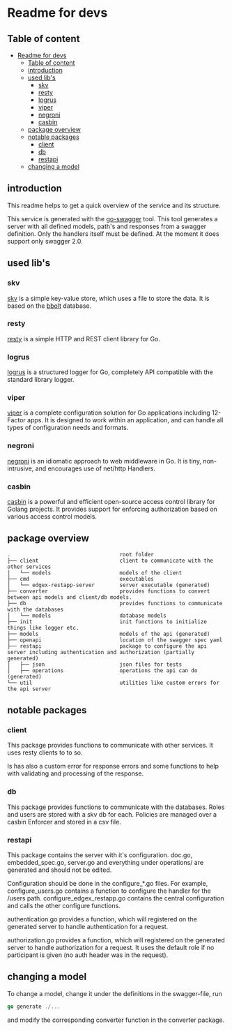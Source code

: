 # Readme for devs

## Table of content

- [Readme for devs](#readme-for-devs)
  - [Table of content](#table-of-content)
  - [introduction](#introduction)
  - [used lib's](#used-libs)
    - [skv](#skv)
    - [resty](#resty)
    - [logrus](#logrus)
    - [viper](#viper)
    - [negroni](#negroni)
    - [casbin](#casbin)
  - [package overview](#package-overview)
  - [notable packages](#notable-packages)
    - [client](#client)
    - [db](#db)
    - [restapi](#restapi)
  - [changing a model](#changing-a-model)

## introduction

This readme helps to get a quick overview of the service and its structure.

This service is generated with the [go-swagger](https://github.com/go-swagger/go-swagger) tool. This tool generates a server with all defined models, path's and responses from a swagger definition. Only the handlers itself must be defined. At the moment it does support only swagger 2.0.

## used lib's

### skv

[skv](https://github.com/Momper14/skv) is a simple key-value store, which uses a file to store the data. It is based on the [bbolt](https://github.com/etcd-io/bbolt) database.

### resty

[resty](https://github.com/go-resty/resty) is a simple HTTP and REST client library for Go.

### logrus

[logrus](https://github.com/sirupsen/logrus) is a structured logger for Go, completely API compatible with the standard library logger.

### viper

[viper](https://github.com/spf13/viper) is a complete configuration solution for Go applications including 12-Factor apps. It is designed to work within an application, and can handle all types of configuration needs and formats.

### negroni

[negroni](https://github.com/urfave/negroni) is an idiomatic approach to web middleware in Go. It is tiny, non-intrusive, and encourages use of net/http Handlers.

### casbin

[casbin](https://github.com/casbin/casbin) is a powerful and efficient open-source access control library for Golang projects. It provides support for enforcing authorization based on various access control models.

## package overview

```text
.                                   root folder
├── client                          client to communicate with the other services
│   └── models                      models of the client
├── cmd                             executables
│   └── edgex-restapp-server        server executable (generated)
├── converter                       provides functions to convert between api models and client/db models.
├── db                              provides functions to communicate with the databases
│   └── models                      database models
├── init                            init functions to initialize things like logger etc.
├── models                          models of the api (generated)
├── openapi                         location of the swagger spec yaml
├── restapi                         package to configure the api server including authentication and authorization (partially generated)
│   ├── json                        json files for tests
│   ├── operations                  operations the api can do (generated)
└── util                            utilities like custom errors for the api server
```

## notable packages

### client

This package provides functions to communicate with other services. It uses resty clients to to so.

Is has also a custom error for response errors and some functions to help with validating and processing of the response.

### db

This package provides functions to communicate with the databases. Roles and users are stored with a skv db for each. Policies are managed over a casbin Enforcer and stored in a csv file.

### restapi

This package contains the server with it's configuration. doc.go, embedded_spec.go, server.go and everything under operations/ are generated and should not be edited.

Configuration should be done in the configure_*.go files. For example, configure_users.go contains a function to configure the handler for the /users path. configure_edgex_restapp.go contains the central configuration and calls the other configure functions.

authentication.go provides a function, which will registered on the generated server to handle authentication for a request.

authorization.go provides a function, which will registered on the generated server to handle authorization for a request. It uses the default role if no participant is given (no auth header was in the request).

## changing a model

To change a model, change it under the definitions in the swagger-file, run

```go
go generate ./...
```

and modify the corresponding converter function in the converter package.
